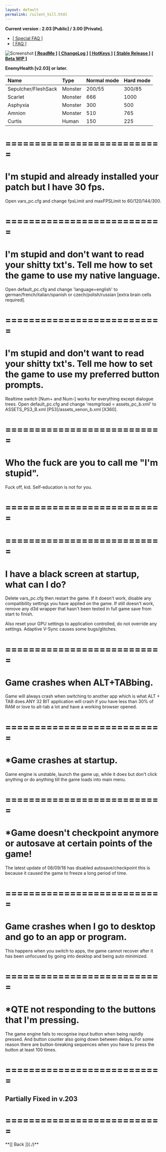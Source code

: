 ```yaml
---
layout: default
permalink: /silent_hill.html
---
```


**Current version : 2.03 [Public] / 3.00 [Private].**
<ul class="nav nav-tabs nav-justified panel panel-default panel-transparent" id="PageTabs" role="tablist">
	<li class="nav-item active">
        <a class="nav-link active" href="#spc" data-toggle="tab">[ Special FAQ ]</a>
    </li>
    <li class="nav-item active">
        <a class="nav-link active" href="#faq" data-toggle="tab">[ FAQ ]</a>
    </li>
</ul>	

![Screenshot](https://raw.githubusercontent.com/unknownproject/unknownproject.github.io/master/assets/images/SHH.png)
**[[ ReadMe ]](https://raw.githubusercontent.com/unknownproject/Silent_Hill_Homecoming/master/Patches/ReadMe.txt)**
**[[ ChangeLog ]](https://raw.githubusercontent.com/unknownproject/Silent_Hill_Homecoming/master/Patches/ChangeLog.txt)**
**[[ HotKeys ]](https://raw.githubusercontent.com/unknownproject/Silent_Hill_Homecoming/master/Patches/HotKeys.txt)**
**[[ Stable Release ]](https://github.com/unknownproject/Silent_Hill_Homecoming/raw/master/Patches/Patch_2.0/Patch2.0_upd3_AiO_pt1.exe)**
**[[ Beta WIP ]](https://github.com/unknownproject/Silent_Hill_Homecoming/raw/master/Patches/Patch_2.0/BETA/Patch2.0_upd3_AiO_pt2_beta.exe)**

**EnemyHealth [v2.03] or later.**

|         Name         |   Type  | Normal mode | Hard mode |
|:---------------------|:--------|:------------|:----------|
| Sepulcher/FleshSack  | Monster |    200/55   |    300/85 |
| Scarlet              | Monster |    666      |    1000   |
| Asphyxia             | Monster |    300      |    500    |
| Amnion               | Monster |    510      |    765    |
| Curtis               | Human   |    150      |    225    |

<!--<a class="nav-link" href="#faq" data-toggle="tab">**FAQ**</a>-->
<div class="tab-content">
      <div class="tab-pane active" id="spc">
        <div class="wrapper">
		  <h1>===========================</h1>
		  <h1>I'm stupid and already installed your patch but I have 30 fps.</h1>
          <p>Open vars_pc.cfg and change fpsLimit and maxFPSLimit to 60/120/144/300.</p>
		  <h1>===========================</h1>
		  <h1>I'm stupid and don't want to read your shitty txt's. Tell me how to set the game to use my native language.</h1>
          <p>Open default_pc.cfg and change 'language=english' to german/french/italian/spanish or czech/polish/russian [extra brain cells required].</p>
		  <h1>===========================</h1>
		  <h1>I'm stupid and don't want to read your shitty txt's. Tell me how to set the game to use my preferred button prompts.</h1>
          <p>Realtime switch [Num+ and Num-] works for everything except dialogue trees. Open default_pc.cfg and change 'resmgrload = assets_pc_b.xml' to ASSETS_PS3_B.xml [PS3]/assets_xenon_b.xml [X360].</p>
		  <h1>===========================</h1>
		  <h1>Who the fuck are you to call me "I'm stupid".</h1>
          <p>Fuck off, kid. Self-education is not for you.</p>
		  <h1>===========================</h1>
	  </div>
	</div>
</div>
<div class="tab-content">
      <div class="tab-pane active" id="faq">
        <div class="wrapper">
		  <h1>===========================</h1>
		  <h1>I have a black screen at startup, what can I do?</h1>
          <p>Delete vars_pc.cfg then restart the game. If it doesn't work, disable any compatibility settings you have applied on the game. If still doesn't work, remove any d3d wrapper that hasn't been tested in full game save from start to finish.</p>
		  Also reset your GPU settings to application controlled, do not override any settings. Adaptive V-Sync causes some bugs/glitches.
		  <h1>===========================</h1>
		  <h1>Game crashes when ALT+TABbing.</h1>
          <p>Game will always crash when switching to another app which is what ALT + TAB does.ANY 32 BIT application will crash if you have less than 30% of RAM or love to alt-tab a lot and have a working browser opened.</p>
		  <h1>===========================</h1>
		  <h1>*Game crashes at startup.</h1>
          <p>Game engine is unstable, launch the game up, while it does but don't click anything or do anything till the game loads into main menu.</p>
		  <h1>===========================</h1>
		  <h1>*Game doesn't checkpoint anymore or autosave at certain points of the game!</h1>
          <p>The latest update of 08/09/18 has disabled autosave/checkpoint this is because it caused the game to freeze a long period of time.</p>
		  <h1>===========================</h1>
		  <h1>Game crashes when I go to desktop and go to an app or program.</h1>
          <p>This happens when you switch to apps, the game cannot recover after it has been unfocused by going into desktop and being auto minimized.</p>
		  <h1>===========================</h1>
		  <h1>*QTE not responding to the buttons that I'm pressing.</h1>
          <p>The game engine fails to recognise input button when being rapidly pressed. And button counter also going down between delays. For some reason there are button-breaking sequences when you have to press the button at least 100 times.</p>
		  <h1>===========================</h1>
		  <h2>Partially Fixed in v.203</h2>
		  <h1>===========================</h1>
	  </div>
	</div>
</div>
**[[ Back ]](./)**
